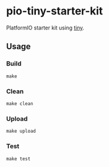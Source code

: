 # pio-tiny-starter-kit
PlatformIO starter kit using [tiny](https://github.com/ryanplusplus/tiny).

## Usage
### Build
```shell
make
```

### Clean
```shell
make clean
```

### Upload
```shell
make upload
```

### Test
```shell
make test
```
